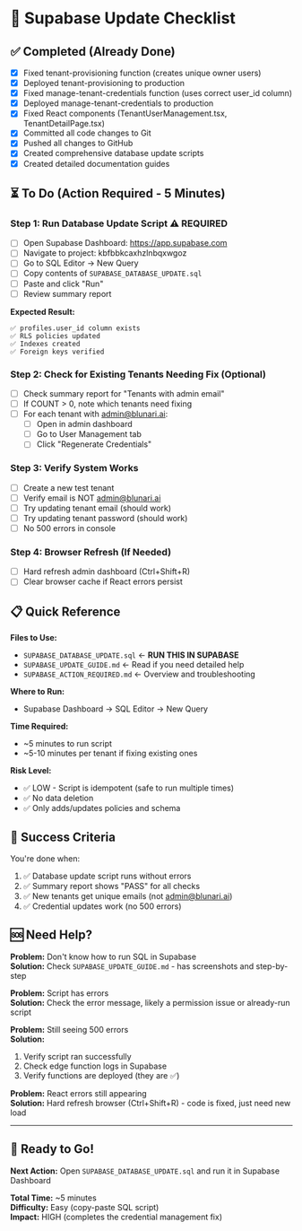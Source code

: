 # 🎯 Supabase Update Checklist

## ✅ Completed (Already Done)

- [x] Fixed tenant-provisioning function (creates unique owner users)
- [x] Deployed tenant-provisioning to production
- [x] Fixed manage-tenant-credentials function (uses correct user_id column)
- [x] Deployed manage-tenant-credentials to production  
- [x] Fixed React components (TenantUserManagement.tsx, TenantDetailPage.tsx)
- [x] Committed all code changes to Git
- [x] Pushed all changes to GitHub
- [x] Created comprehensive database update scripts
- [x] Created detailed documentation guides

## ⏳ To Do (Action Required - 5 Minutes)

### Step 1: Run Database Update Script ⚠️ REQUIRED
- [ ] Open Supabase Dashboard: https://app.supabase.com
- [ ] Navigate to project: kbfbbkcaxhzlnbqxwgoz
- [ ] Go to SQL Editor → New Query
- [ ] Copy contents of `SUPABASE_DATABASE_UPDATE.sql`
- [ ] Paste and click "Run"
- [ ] Review summary report

**Expected Result:**
```
✅ profiles.user_id column exists
✅ RLS policies updated
✅ Indexes created
✅ Foreign keys verified
```

### Step 2: Check for Existing Tenants Needing Fix (Optional)
- [ ] Check summary report for "Tenants with admin email"
- [ ] If COUNT > 0, note which tenants need fixing
- [ ] For each tenant with admin@blunari.ai:
  - [ ] Open in admin dashboard
  - [ ] Go to User Management tab
  - [ ] Click "Regenerate Credentials"

### Step 3: Verify System Works
- [ ] Create a new test tenant
- [ ] Verify email is NOT admin@blunari.ai
- [ ] Try updating tenant email (should work)
- [ ] Try updating tenant password (should work)
- [ ] No 500 errors in console

### Step 4: Browser Refresh (If Needed)
- [ ] Hard refresh admin dashboard (Ctrl+Shift+R)
- [ ] Clear browser cache if React errors persist

## 📋 Quick Reference

**Files to Use:**
- `SUPABASE_DATABASE_UPDATE.sql` ← **RUN THIS IN SUPABASE**
- `SUPABASE_UPDATE_GUIDE.md` ← Read if you need detailed help
- `SUPABASE_ACTION_REQUIRED.md` ← Overview and troubleshooting

**Where to Run:**
- Supabase Dashboard → SQL Editor → New Query

**Time Required:**
- ~5 minutes to run script
- ~5-10 minutes per tenant if fixing existing ones

**Risk Level:**
- ✅ LOW - Script is idempotent (safe to run multiple times)
- ✅ No data deletion
- ✅ Only adds/updates policies and schema

## 🎉 Success Criteria

You're done when:
1. ✅ Database update script runs without errors
2. ✅ Summary report shows "PASS" for all checks
3. ✅ New tenants get unique emails (not admin@blunari.ai)
4. ✅ Credential updates work (no 500 errors)

## 🆘 Need Help?

**Problem:** Don't know how to run SQL in Supabase  
**Solution:** Check `SUPABASE_UPDATE_GUIDE.md` - has screenshots and step-by-step

**Problem:** Script has errors  
**Solution:** Check the error message, likely a permission issue or already-run script

**Problem:** Still seeing 500 errors  
**Solution:** 
1. Verify script ran successfully
2. Check edge function logs in Supabase
3. Verify functions are deployed (they are ✅)

**Problem:** React errors still appearing  
**Solution:** Hard refresh browser (Ctrl+Shift+R) - code is fixed, just need new load

---

## 🚀 Ready to Go!

**Next Action:** Open `SUPABASE_DATABASE_UPDATE.sql` and run it in Supabase Dashboard

**Total Time:** ~5 minutes  
**Difficulty:** Easy (copy-paste SQL script)  
**Impact:** HIGH (completes the credential management fix)
